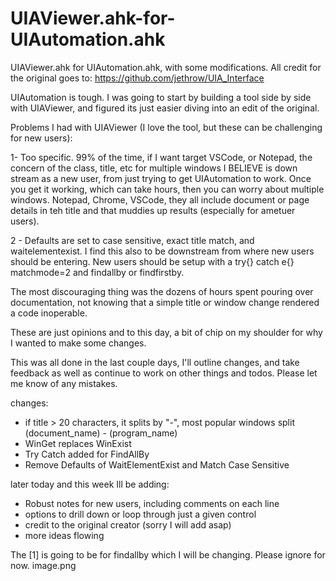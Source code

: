 # UIAViewer.ahk-for-UIAutomation.ahk

UIAViewer.ahk for UIAutomation.ahk, with some modifications. All credit for the original goes to: https://github.com/jethrow/UIA_Interface



UIAutomation is tough. I was going to start by building a tool side by side with UIAViewer, and figured its just easier diving into an edit of the original.

Problems I had with UIAViewer (I love the tool, but these can be challenging for new users):

1- Too specific. 99% of the time, if I want target VSCode, or Notepad, the concern of the class, title, etc for multiple windows I BELIEVE is down stream as a new user, from just trying to get UIAutomation to work. Once you get it working, which can take hours, then you can worry about multiple windows. Notepad, Chrome, VSCode, they all include document or page details in teh title and that muddies up results (especially for ametuer users).

2 - Defaults are set to case sensitive, exact title match, and waitelementexist. I find this also to be downstream from where new users should be entering. New users should be setup with a try{} catch e{} matchmode=2 and findallby or findfirstby.

The most discouraging thing was the dozens of hours spent pouring over documentation, not knowing that a simple title or window change rendered a code inoperable.


These are just opinions and to this day, a bit of chip on my shoulder for why I wanted to make some changes.

This was all done in the last couple days, I'll outline changes, and take feedback as well as continue to work on other things and todos. Please let me know of any mistakes.


changes:
- if title > 20 characters, it splits by "-", most popular windows split (document_name) - (program_name)
- WinGet replaces WinExist
- Try Catch added for FindAllBy
- Remove Defaults of WaitElementExist and Match Case Sensitive

later today and this week Ill be adding:
- Robust notes for new users, including comments on each line
- options to drill down or loop through just a given control
- credit to the original creator (sorry I will add asap)
- more ideas flowing



The [1] is going to be for findallby which I will be changing. Please ignore for now.
image.png
